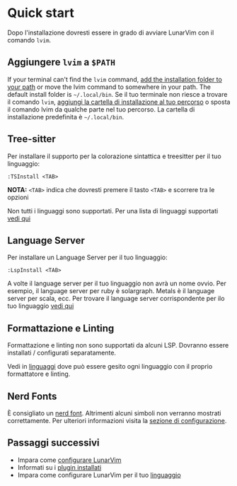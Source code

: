 # Quick start

Dopo l'installazione dovresti essere in grado di avviare LunarVim con il comando `lvim`.

## Aggiungere `lvim` a `$PATH`

If your terminal can't find the `lvim` command, [add the installation folder to your path](https://gist.github.com/nex3/c395b2f8fd4b02068be37c961301caa7) or move the lvim command to somewhere in your path. The default install folder is `~/.local/bin`.
Se il tuo terminale non riesce a trovare il comando `lvim`, [aggiungi la cartella di installazione al tuo percorso](https://gist.github.com/nex3/c395b2f8fd4b02068be37c961301caa7) o sposta il comando lvim da qualche parte nel tuo percorso. La cartella di installazione predefinita è `~/.local/bin`.

## Tree-sitter

Per installare il supporto per la colorazione sintattica e treesitter per il tuo linguaggio:

```vim
:TSInstall <TAB>
```

**NOTA:** `<TAB>` indica che dovresti premere il tasto `<TAB>` e scorrere tra le opzioni

Non tutti i linguaggi sono supportati. Per una lista di linguaggi supportati [vedi qui](https://github.com/nvim-treesitter/nvim-treesitter#supported-languages)

## Language Server

Per installare un Language Server per il tuo linguaggio:

```vim
:LspInstall <TAB>
```

A volte il language server per il tuo linguaggio non avrà un nome ovvio. Per esempio, il language server per ruby è solargraph. Metals è il language server per scala, ecc. Per trovare il language server corrispondente per ilo tuo linguaggio [vedi qui](https://github.com/williamboman/nvim-lsp-installer)

## Formattazione e Linting

Formattazione e linting non sono supportati da alcuni LSP.
Dovranno essere installati / configurati separatamente.

Vedi in [linguaggi](./languages/README.md) dove può essere gesito ogni linguaggio con il proprio formattatore e linting.

## Nerd Fonts

È consigliato un [nerd font](https://www.nerdfonts.com/). Altrimenti alcuni simboli non verranno mostrati correttamente. Per ulteriori informazioni visita la [sezione di configurazione](./configuration/04-nerd-fonts.md).

## Passaggi successivi

- Impara come [configurare LunarVim](./configuration/README.md)
- Informati su i [plugin installati](./plugins/README.md)
- Impara come configurare LunarVim per il tuo [linguaggio](./languages/README.md)

